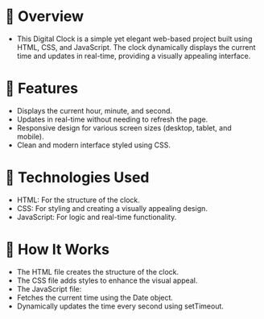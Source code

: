 # 📖 Overview
- This Digital Clock is a simple yet elegant web-based project built using HTML, CSS, and JavaScript. The clock dynamically displays the current time and updates in real-time, providing a visually appealing interface.

# 🌟 Features
- Displays the current hour, minute, and second.
- Updates in real-time without needing to refresh the page.
- Responsive design for various screen sizes (desktop, tablet, and mobile).
- Clean and modern interface styled using CSS.

# 🚀 Technologies Used
- HTML: For the structure of the clock.
- CSS: For styling and creating a visually appealing design.
- JavaScript: For logic and real-time functionality.

# 🎯 How It Works
- The HTML file creates the structure of the clock.
- The CSS file adds styles to enhance the visual appeal.
- The JavaScript file:
- Fetches the current time using the Date object.
- Dynamically updates the time every second using setTimeout.

